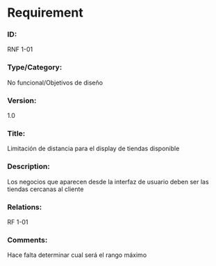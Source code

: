 # Requirement

### ID:

RNF 1-01

### Type/Category:

No funcional/Objetivos de diseño

### Version:

1.0

### Title:

Limitación de distancia para el display de tiendas disponible

### Description:

Los negocios que aparecen desde la interfaz de usuario deben ser las tiendas cercanas al cliente

### Relations:

RF 1-01

### Comments:

Hace falta determinar cual será el rango máximo
